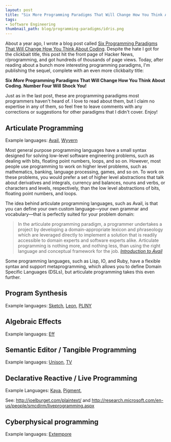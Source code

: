 ```yaml
---
layout: post
title: "Six More Programming Paradigms That Will Change How You Think About Coding"
tags:
- Software Engineering
thumbnail_path: blog/programming-paradigms/idris.png
---  
```


About a year ago, I wrote a blog post called
[Six Programming Paradigms That Will Change How You Think About Coding](https://it.badykov.com/writing/2014/04/09/six-programming-paradigms-that-will/).
Despite the hate I got for the clickbait title, this post hit the front
page of Hacker News, r/programming, and got hundreds of thousands of page views.
Today, after reading about a bunch more interesting programming paradigms, I'm
publishing the sequel, complete with an even more clickbaity title: 

**Six *More* Programming Paradigms That Will Change How You Think About Coding. 
Number Four Will Shock You!**

Just as in the last post, these are programming paradigms most programmers 
haven't heard of. I love to read about them, but I claim no expertise in any of 
them, so feel free to leave comments with any corrections or suggestions for 
other paradigms that I didn't cover. Enjoy!

## Articulate Programming

Example languages: [Avail](http://www.availlang.org/), 
[Wyvern](http://www.cs.cmu.edu/~aldrich/wyvern/)

Most general purpose programming languages have a small syntax designed for 
solving low-level software engineering problems, such as dealing with bits, 
floating point numbers, loops, and so on. However, most people use 
programming to work on higher level problems, such as mathematics, banking, 
language processing, games, and so on. To work on these problems, you would 
prefer a set of higher level abstractions that talk about derivatives and
integrals, currency and balances, nouns and verbs, or characters and levels, 
respectively, than the low level abstractions of bits, floating point numbers,
and loops.

The idea behind articulate programming languages, such as Avail, is that you can
define your own custom language&mdash;your own grammar and vocabulary&mdash;that
is perfectly suited for your problem domain:

<blockquote>
  In the articulate programming paradigm, a programmer undertakes a project by 
  developing a domain-appropriate lexicon and phraseology which are leveraged 
  directly to implement a solution that is readily accessible to domain experts 
  and software experts alike. Articulate programming is nothing more, and 
  nothing less, than using the right language and conceptual framework for the 
  job.
  <cite><a href="http://www.availlang.org/about-avail/introduction/index.html">Introduction to Avail</a></cite>
</blockquote>

Some programming languages, such as Lisp, IO, and Ruby, have a flexible syntax
and support metaprogramming, which allows you to define Domain Specific 
Languages (DSLs), but articulate programming takes this even further. 

## Program Synthesis

Example languages: [Sketch](https://bitbucket.org/gatoatigrado/sketch-frontend/wiki/Home),
[Leon](http://lara.epfl.ch/w/leon), [PLINY](http://engineering.rice.edu/darpa/)

## Algebraic Effects

Example languages: [Eff](http://www.eff-lang.org/)

## Semantic Editor / Tangible Programming

Example languages: [Unison](http://unisonweb.org/), [TV](https://wiki.haskell.org/TV) 

## Declarative Reactive / Live Programming

Example Languages: [Kaya](https://vimeo.com/107069470), 
[Pigment](http://pigment.io/), 

See: http://joelburget.com/plaintext/ and http://research.microsoft.com/en-us/people/smcdirm/liveprogramming.aspx

## Cyberphysical programming

Example languages: [Extempore](http://extempore.moso.com.au/)



